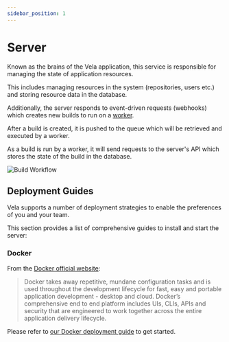 ```yaml
---
sidebar_position: 1
---
```

# Server

Known as the brains of the Vela application, this service is responsible for managing the state of application resources.

This includes managing resources in the system (repositories, users etc.) and storing resource data in the database.

Additionally, the server responds to event-driven requests (webhooks) which creates new builds to run on a [worker](/docs/installation/worker/worker.md).

After a build is created, it is pushed to the queue which will be retrieved and executed by a worker.

As a build is run by a worker, it will send requests to the server's API which stores the state of the build in the database.

![Build Workflow](/img/build_workflow.png)

## Deployment Guides

Vela supports a number of deployment strategies to enable the preferences of you and your team.

This section provides a list of comprehensive guides to install and start the server:

### Docker

From the [Docker official website](https://docker.io/):

> Docker takes away repetitive, mundane configuration tasks and is used throughout the development lifecycle for fast, easy and portable application development - desktop and cloud. Docker’s comprehensive end to end platform includes UIs, CLIs, APIs and security that are engineered to work together across the entire application delivery lifecycle.

Please refer to [our Docker deployment guide](/docs/installation/server/docker.md) to get started.

